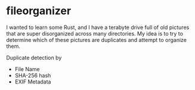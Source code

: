 # fileorganizer

I wanted to learn some Rust, and I have a terabyte drive full of old pictures that are super disorganized across many directories. My idea is to try to determine which of these pictures are duplicates and attempt to organize them.

Duplicate detection by 
* File Name
* SHA-256 hash
* EXIF Metadata
